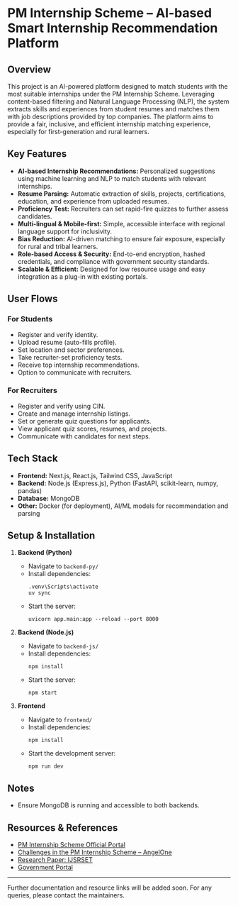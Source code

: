 # PM Internship Scheme – AI-based Smart Internship Recommendation Platform

## Overview

This project is an AI-powered platform designed to match students with the most suitable internships under the PM Internship Scheme. Leveraging content-based filtering and Natural Language Processing (NLP), the system extracts skills and experiences from student resumes and matches them with job descriptions provided by top companies. The platform aims to provide a fair, inclusive, and efficient internship matching experience, especially for first-generation and rural learners.

## Key Features

- **AI-based Internship Recommendations:** Personalized suggestions using machine learning and NLP to match students with relevant internships.
- **Resume Parsing:** Automatic extraction of skills, projects, certifications, education, and experience from uploaded resumes.
- **Proficiency Test:** Recruiters can set rapid-fire quizzes to further assess candidates.
- **Multi-lingual & Mobile-first:** Simple, accessible interface with regional language support for inclusivity.
- **Bias Reduction:** AI-driven matching to ensure fair exposure, especially for rural and tribal learners.
- **Role-based Access & Security:** End-to-end encryption, hashed credentials, and compliance with government security standards.
- **Scalable & Efficient:** Designed for low resource usage and easy integration as a plug-in with existing portals.

## User Flows

### For Students
- Register and verify identity.
- Upload resume (auto-fills profile).
- Set location and sector preferences.
- Take recruiter-set proficiency tests.
- Receive top internship recommendations.
- Option to communicate with recruiters.

### For Recruiters
- Register and verify using CIN.
- Create and manage internship listings.
- Set or generate quiz questions for applicants.
- View applicant quiz scores, resumes, and projects.
- Communicate with candidates for next steps.

## Tech Stack

- **Frontend:** Next.js, React.js, Tailwind CSS, JavaScript
- **Backend:** Node.js (Express.js), Python (FastAPI, scikit-learn, numpy, pandas)
- **Database:** MongoDB
- **Other:** Docker (for deployment), AI/ML models for recommendation and parsing

## Setup & Installation

1. **Backend (Python)**
   - Navigate to `backend-py/`
   - Install dependencies:  
     ```
     .venv\Scripts\activate
     uv sync
     ```
   - Start the server:  
     ```
     uvicorn app.main:app --reload --port 8000
     ```

2. **Backend (Node.js)**
   - Navigate to `backend-js/`
   - Install dependencies:  
     ```
     npm install
     ```
   - Start the server:  
     ```
     npm start
     ```

3. **Frontend**
   - Navigate to `frontend/`
   - Install dependencies:  
     ```
     npm install
     ```
   - Start the development server:  
     ```
     npm run dev
     ```

## Notes

- Ensure MongoDB is running and accessible to both backends.

## Resources & References

- [PM Internship Scheme Official Portal](http://pminternship.mca.gov.in/login/)
- [Challenges in the PM Internship Scheme – AngelOne](http://www.angelone.in/news/market-updates/challenges-in-the-pm-internship-scheme-falling-short-of-ambitious-goals)
- [Research Paper: IJSRSET](https://doi.org/10.32628/ijsrset24116170)
- [Government Portal](http://Ux4g.gov.in)

---

Further documentation and resource links will be added soon. For any queries, please contact the maintainers.
